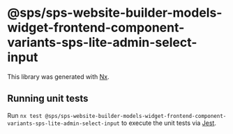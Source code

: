 # @sps/sps-website-builder-models-widget-frontend-component-variants-sps-lite-admin-select-input

This library was generated with [Nx](https://nx.dev).

## Running unit tests

Run `nx test @sps/sps-website-builder-models-widget-frontend-component-variants-sps-lite-admin-select-input` to execute the unit tests via [Jest](https://jestjs.io).
